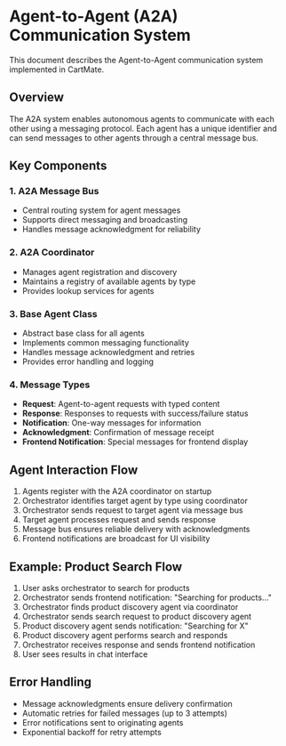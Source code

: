 # Agent-to-Agent (A2A) Communication System

This document describes the Agent-to-Agent communication system implemented in CartMate.

## Overview

The A2A system enables autonomous agents to communicate with each other using a messaging protocol. Each agent has a unique identifier and can send messages to other agents through a central message bus.

## Key Components

### 1. A2A Message Bus
- Central routing system for agent messages
- Supports direct messaging and broadcasting
- Handles message acknowledgment for reliability

### 2. A2A Coordinator
- Manages agent registration and discovery
- Maintains a registry of available agents by type
- Provides lookup services for agents

### 3. Base Agent Class
- Abstract base class for all agents
- Implements common messaging functionality
- Handles message acknowledgment and retries
- Provides error handling and logging

### 4. Message Types
- **Request**: Agent-to-agent requests with typed content
- **Response**: Responses to requests with success/failure status
- **Notification**: One-way messages for information
- **Acknowledgment**: Confirmation of message receipt
- **Frontend Notification**: Special messages for frontend display

## Agent Interaction Flow

1. Agents register with the A2A coordinator on startup
2. Orchestrator identifies target agent by type using coordinator
3. Orchestrator sends request to target agent via message bus
4. Target agent processes request and sends response
5. Message bus ensures reliable delivery with acknowledgments
6. Frontend notifications are broadcast for UI visibility

## Example: Product Search Flow

1. User asks orchestrator to search for products
2. Orchestrator sends frontend notification: "Searching for products..."
3. Orchestrator finds product discovery agent via coordinator
4. Orchestrator sends search request to product discovery agent
5. Product discovery agent sends notification: "Searching for X"
6. Product discovery agent performs search and responds
7. Orchestrator receives response and sends frontend notification
8. User sees results in chat interface

## Error Handling

- Message acknowledgments ensure delivery confirmation
- Automatic retries for failed messages (up to 3 attempts)
- Error notifications sent to originating agents
- Exponential backoff for retry attempts